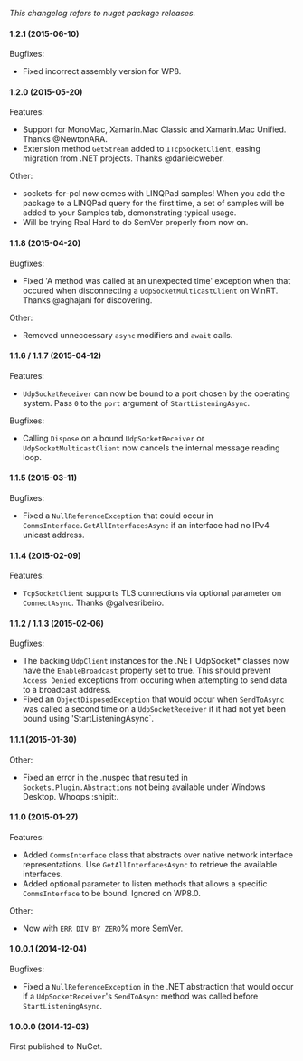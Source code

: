 _This changelog refers to nuget package releases._

#### 1.2.1 (2015-06-10)

Bugfixes:

- Fixed incorrect assembly version for WP8.

#### 1.2.0 (2015-05-20)

Features:

- Support for MonoMac, Xamarin.Mac Classic and Xamarin.Mac Unified. Thanks @NewtonARA.
- Extension method `GetStream` added to `ITcpSocketClient`, easing migration from .NET projects. Thanks @danielcweber.

Other:

- sockets-for-pcl now comes with LINQPad samples! When you add the package to a LINQPad query for the first time, a set of samples will be added to your Samples tab, demonstrating typical usage. 
- Will be trying Real Hard to do SemVer properly from now on.

#### 1.1.8 (2015-04-20)

Bugfixes:

- Fixed 'A method was called at an unexpected time' exception when that occured when disconnecting a `UdpSocketMulticastClient` on WinRT. Thanks @aghajani for discovering.

Other: 

- Removed unneccessary `async` modifiers and `await` calls.

#### 1.1.6 / 1.1.7 (2015-04-12)

Features:

- `UdpSocketReceiver` can now be bound to a port chosen by the operating system. Pass `0` to the `port` argument of `StartListeningAsync`. 

Bugfixes:

- Calling `Dispose` on a bound `UdpSocketReceiver` or `UdpSocketMulticastClient` now cancels the internal message reading loop.

#### 1.1.5 (2015-03-11)

Bugfixes:

- Fixed a `NullReferenceException` that could occur in `CommsInterface.GetAllInterfacesAsync` if an interface had no IPv4 unicast address. 

#### 1.1.4 (2015-02-09)

Features:

- `TcpSocketClient` supports TLS connections via optional parameter on `ConnectAsync`. Thanks @galvesribeiro.

#### 1.1.2 / 1.1.3 (2015-02-06)

Bugfixes:

- The backing `UdpClient` instances for the .NET UdpSocket* classes now have the `EnableBroadcast` property set to true. This should prevent `Access Denied` exceptions from occuring when attempting to send data to a broadcast address.  
- Fixed an `ObjectDisposedException` that would occur when `SendToAsync` was called a second time on a `UdpSocketReceiver` if it had not yet been bound using 'StartListeningAsync`.

#### 1.1.1 (2015-01-30)

Other:
  
  - Fixed an error in the .nuspec that resulted in `Sockets.Plugin.Abstractions` not being available under Windows Desktop. Whoops :shipit:.

#### 1.1.0 (2015-01-27)

Features:
  
  - Added ````CommsInterface```` class that abstracts over native network interface representations. Use ````GetAllInterfacesAsync```` to retrieve the available interfaces.
  - Added optional parameter to listen methods that allows a specific ````CommsInterface```` to be bound. Ignored on WP8.0. 

Other:

  - Now with ````ERR DIV BY ZERO````% more SemVer. 


#### 1.0.0.1 (2014-12-04)

Bugfixes:
  
  - Fixed a `NullReferenceException` in the .NET abstraction that would occur if a ````UdpSocketReceiver````'s ````SendToAsync```` method was called before ````StartListeningAsync````.

#### 1.0.0.0 (2014-12-03)

First published to NuGet. 
